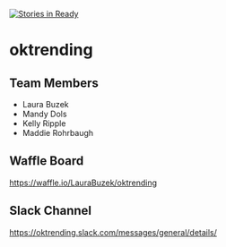 [![Stories in Ready](https://badge.waffle.io/LauraBuzek/oktrending.png?label=ready&title=Ready)](https://waffle.io/LauraBuzek/oktrending)
# oktrending

## Team Members

- Laura Buzek
- Mandy Dols
- Kelly Ripple
- Maddie Rohrbaugh

## Waffle Board

https://waffle.io/LauraBuzek/oktrending

## Slack Channel

https://oktrending.slack.com/messages/general/details/